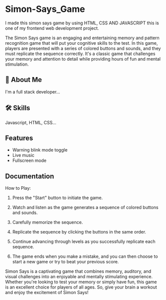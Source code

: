 # Simon-Says_Game

I made this simon says game by using HTML, CSS AND JAVASCRIPT this is one of my frontend web development project.

The Simon Says game is an engaging and entertaining memory and pattern recognition game that will put your cognitive skills to the test. In this game, players are presented with a series of colored buttons and sounds, and they must replicate the sequence correctly. It's a classic game that challenges your memory and attention to detail while providing hours of fun and mental stimulation.

## 🚀 About Me

I'm a full stack developer...

## 🛠 Skills

Javascript, HTML, CSS...

## Features

- Warning blink mode toggle
- Live music
- Fullscreen mode

## Documentation

How to Play:

1. Press the "Start" button to initiate the game.

2. Watch and listen as the game generates a sequence of colored buttons and sounds.
3. Carefully memorize the sequence.
4. Replicate the sequence by clicking the buttons in the same order.
5. Continue advancing through levels as you successfully replicate each sequence.
6. The game ends when you make a mistake, and you can then choose to start a new game or try to beat your previous score.

Simon Says is a captivating game that combines memory, auditory, and visual challenges into an enjoyable and mentally stimulating experience. Whether you're looking to test your memory or simply have fun, this game is an excellent choice for players of all ages. So, give your brain a workout and enjoy the excitement of Simon Says!
